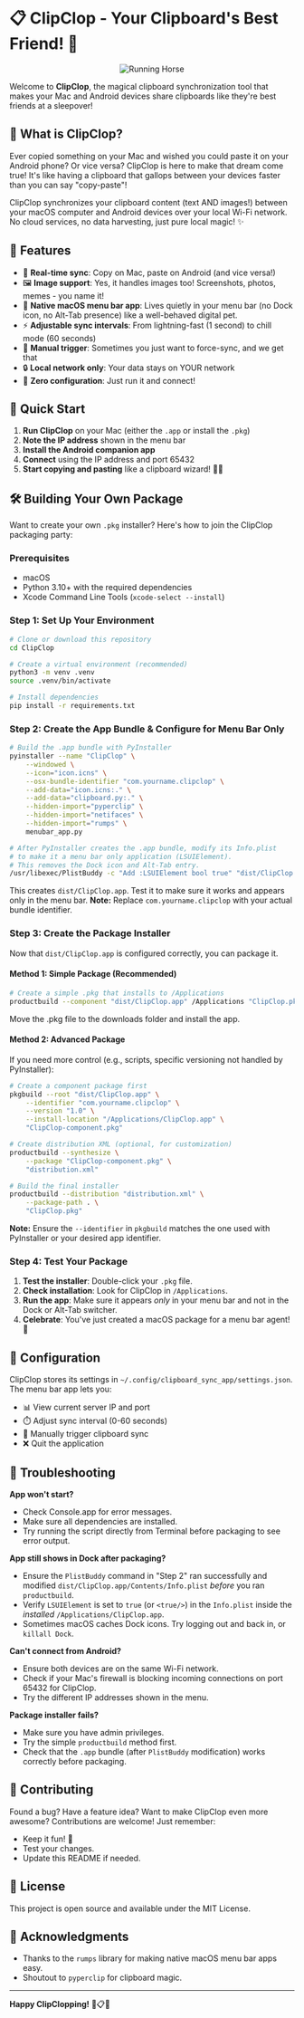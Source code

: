 # 📋 ClipClop - Your Clipboard's Best Friend! 🐎

<p align="center">
  <img src="https://media1.tenor.com/m/a-dKVjzm5QwAAAAC/foto.gif" alt="Running Horse">
</p>

Welcome to **ClipClop**, the magical clipboard synchronization tool that makes your Mac and Android devices share clipboards like they're best friends at a sleepover!

## 🤔 What is ClipClop?

Ever copied something on your Mac and wished you could paste it on your Android phone? Or vice versa? ClipClop is here to make that dream come true! It's like having a clipboard that gallops between your devices faster than you can say "copy-paste"! 

ClipClop synchronizes your clipboard content (text AND images!) between your macOS computer and Android devices over your local Wi-Fi network. No cloud services, no data harvesting, just pure local magic! ✨

## 🌟 Features

- 🔄 **Real-time sync**: Copy on Mac, paste on Android (and vice versa!)
- 🖼️ **Image support**: Yes, it handles images too! Screenshots, photos, memes - you name it!
- 🍎 **Native macOS menu bar app**: Lives quietly in your menu bar (no Dock icon, no Alt-Tab presence) like a well-behaved digital pet.
- ⚡ **Adjustable sync intervals**: From lightning-fast (1 second) to chill mode (60 seconds)
- 🔘 **Manual trigger**: Sometimes you just want to force-sync, and we get that
- 🔒 **Local network only**: Your data stays on YOUR network
- 🎯 **Zero configuration**: Just run it and connect!

## 🚀 Quick Start

1.  **Run ClipClop** on your Mac (either the `.app` or install the `.pkg`)
2.  **Note the IP address** shown in the menu bar
3.  **Install the Android companion app**
4.  **Connect** using the IP address and port 65432
5.  **Start copying and pasting** like a clipboard wizard! 🧙‍♂️

## 🛠️ Building Your Own Package

Want to create your own `.pkg` installer? Here's how to join the ClipClop packaging party:

### Prerequisites

- macOS
- Python 3.10+ with the required dependencies
- Xcode Command Line Tools (`xcode-select --install`)

### Step 1: Set Up Your Environment

```bash
# Clone or download this repository
cd ClipClop

# Create a virtual environment (recommended)
python3 -m venv .venv
source .venv/bin/activate

# Install dependencies
pip install -r requirements.txt
```

### Step 2: Create the App Bundle & Configure for Menu Bar Only

```bash
# Build the .app bundle with PyInstaller
pyinstaller --name "ClipClop" \
    --windowed \
    --icon="icon.icns" \
    --osx-bundle-identifier "com.yourname.clipclop" \
    --add-data="icon.icns:." \
    --add-data="clipboard.py:." \
    --hidden-import="pyperclip" \
    --hidden-import="netifaces" \
    --hidden-import="rumps" \
    menubar_app.py

# After PyInstaller creates the .app bundle, modify its Info.plist
# to make it a menu bar only application (LSUIElement).
# This removes the Dock icon and Alt-Tab entry.
/usr/libexec/PlistBuddy -c "Add :LSUIElement bool true" "dist/ClipClop.app/Contents/Info.plist"
```

This creates `dist/ClipClop.app`. Test it to make sure it works and appears only in the menu bar.
**Note:** Replace `com.yourname.clipclop` with your actual bundle identifier.

### Step 3: Create the Package Installer

Now that `dist/ClipClop.app` is configured correctly, you can package it.

#### Method 1: Simple Package (Recommended)
```bash
# Create a simple .pkg that installs to /Applications
productbuild --component "dist/ClipClop.app" /Applications "ClipClop.pkg"
```
Move the .pkg file to the downloads folder and install the app.

#### Method 2: Advanced Package
If you need more control (e.g., scripts, specific versioning not handled by PyInstaller):
```bash
# Create a component package first
pkgbuild --root "dist/ClipClop.app" \
    --identifier "com.yourname.clipclop" \
    --version "1.0" \
    --install-location "/Applications/ClipClop.app" \
    "ClipClop-component.pkg"

# Create distribution XML (optional, for customization)
productbuild --synthesize \
    --package "ClipClop-component.pkg" \
    "distribution.xml"

# Build the final installer
productbuild --distribution "distribution.xml" \
    --package-path . \
    "ClipClop.pkg"
```
**Note:** Ensure the `--identifier` in `pkgbuild` matches the one used with PyInstaller or your desired app identifier.

### Step 4: Test Your Package

1.  **Test the installer**: Double-click your `.pkg` file.
2.  **Check installation**: Look for ClipClop in `/Applications`.
3.  **Run the app**: Make sure it appears *only* in your menu bar and not in the Dock or Alt-Tab switcher.
4.  **Celebrate**: You've just created a macOS package for a menu bar agent! 🎉

## 🔧 Configuration

ClipClop stores its settings in `~/.config/clipboard_sync_app/settings.json`. The menu bar app lets you:

- 📊 View current server IP and port
- ⏱️ Adjust sync interval (0-60 seconds)
- 🔄 Manually trigger clipboard sync
- ❌ Quit the application

## 🐛 Troubleshooting

**App won't start?**
- Check Console.app for error messages.
- Make sure all dependencies are installed.
- Try running the script directly from Terminal before packaging to see error output.

**App still shows in Dock after packaging?**
-   Ensure the `PlistBuddy` command in "Step 2" ran successfully and modified `dist/ClipClop.app/Contents/Info.plist` *before* you ran `productbuild`.
-   Verify `LSUIElement` is set to `true` (or `<true/>`) in the `Info.plist` inside the *installed* `/Applications/ClipClop.app`.
-   Sometimes macOS caches Dock icons. Try logging out and back in, or `killall Dock`.

**Can't connect from Android?**
- Ensure both devices are on the same Wi-Fi network.
- Check if your Mac's firewall is blocking incoming connections on port 65432 for ClipClop.
- Try the different IP addresses shown in the menu.

**Package installer fails?**
- Make sure you have admin privileges.
- Try the simple `productbuild` method first.
- Check that the `.app` bundle (after `PlistBuddy` modification) works correctly before packaging.

## 🤝 Contributing

Found a bug? Have a feature idea? Want to make ClipClop even more awesome? Contributions are welcome! Just remember:

- Keep it fun! 🎉
- Test your changes.
- Update this README if needed.

## 📜 License

This project is open source and available under the MIT License.

## 🙏 Acknowledgments

- Thanks to the `rumps` library for making native macOS menu bar apps easy.
- Shoutout to `pyperclip` for clipboard magic.

---

**Happy ClipClopping!** 🐎📋✨
